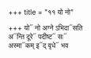 +++
title = "११ यो नो"

+++
यो᳓ नो अग्ने ऽभिदा᳓सति  
अ᳓न्ति दूरे᳓ पदीष्ट᳓ सः᳓  
अस्मा᳓कम् इ᳓द् वृधे᳓ भव